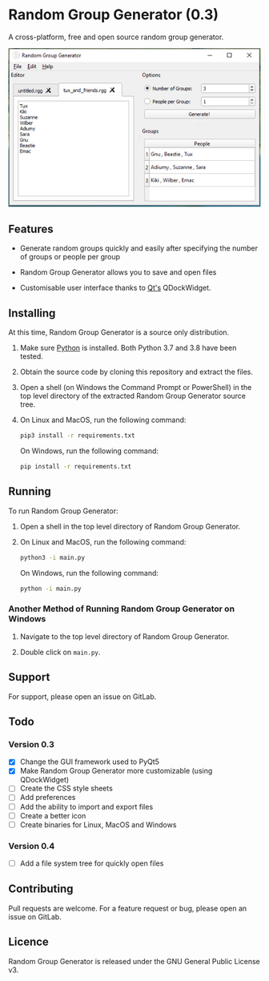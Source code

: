 # Random Group Generator (0.3)

A cross-platform, free and open source random group generator.

![](screenshots/demo.png)

## Features

- Generate random groups quickly and easily after specifying the number of groups or people per group

- Random Group Generator allows you to save and open files

- Customisable user interface thanks to [Qt's](https://www.qt.io/) QDockWidget.

## Installing

At this time, Random Group Generator is a source only distribution.

1. Make sure [Python](https://www.python.org/downloads) is installed. Both Python 3.7 and 3.8 have been tested.

2. Obtain the source code by cloning this repository and extract the files.

3. Open a shell (on Windows the Command Prompt or PowerShell) in the top level directory of the extracted Random Group Generator source tree.

4. On Linux and MacOS, run the following command:
   
   ```bash
   pip3 install -r requirements.txt
   ```
   
   On Windows, run the following command:
   
   ```bash
   pip install -r requirements.txt
   ```

## Running

To run Random Group Generator:

1. Open a shell in the top level directory of Random Group Generator.

2. On Linux and MacOS, run the following command:
   
   ```bash
   python3 -i main.py
   ```
   
   On Windows, run the following command:
   
   ```bash
   python -i main.py
   ```

### Another Method of Running Random Group Generator on Windows

1. Navigate to the top level directory of Random Group Generator.

2. Double click on `main.py`.

## Support

For support, please open an issue on GitLab.

## Todo

### Version 0.3

- [x] Change the GUI framework used to PyQt5
- [x] Make Random Group Generator more customizable (using QDockWidget)
- [ ] Create the CSS style sheets
- [ ] Add preferences
- [ ] Add the ability to import and export files
- [ ] Create a better icon
- [ ] Create binaries for Linux, MacOS and Windows

### Version 0.4

- [ ] Add a file system tree for quickly open files

## Contributing

Pull requests are welcome. For a feature request or bug, please open an issue on GitLab.

## Licence

Random Group Generator is released under the GNU General Public License v3.
